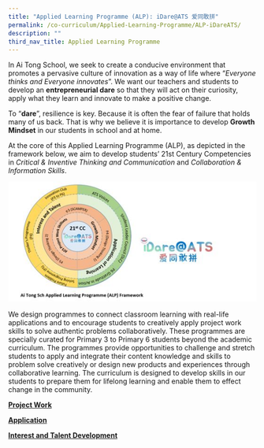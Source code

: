 ```yaml
---
title: "Applied Learning Programme (ALP): iDare@ATS 爱同敢拼"
permalink: /co-curriculum/Applied-Learning-Programme/ALP-iDareATS/
description: ""
third_nav_title: Applied Learning Programme
---
```

In Ai Tong School, we seek to create a conducive environment that promotes a pervasive culture of innovation as a way of life where “_Everyone thinks and Everyone innovates_”. We want our teachers and students to develop an **entrepreneurial dare** so that they will act on their curiosity, apply what they learn and innovate to make a positive change.  

To “**dare**”, resilience is key. Because it is often the fear of failure that holds many of us back. That is why we believe it is importance to develop **Growth Mindset** in our students in school and at home.

At the core of this Applied Learning Programme (ALP), as depicted in the framework below, we aim to develop students’ 21st Century Competencies in _Critical & Inventive Thinking and Communication_ and _Collaboration & Information Skills_.

![](/images/ALP%201.jpg)

We design programmes to connect classroom learning with real-life applications and to encourage students to creatively apply project work skills to solve authentic problems collaboratively. These programmes are specially curated for Primary 3 to Primary 6 students beyond the academic curriculum. The programmes provide opportunities to challenge and stretch students to apply and integrate their content knowledge and skills to problem solve creatively or design new products and experiences through collaborative learning. The curriculum is designed to develop skills in our students to prepare them for lifelong learning and enable them to effect change in the community. 


**[Project Work](co-curriculum/Applied-Learning-Programme/project-work/)**

**[Application](co-curriculum/Applied-Learning-Programme/application/)**

**[Interest and Talent Development](co-curriculum/Applied-Learning-Programme/interest-talent-development/)**